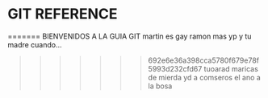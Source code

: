 # GIT REFERENCE

=======
BIENVENIDOS A LA GUIA GIT
martin es gay
ramon mas
yp y tu madre cuando...
>>>>>>> 692e6e36a398cca5780f679e78f5993d232cfd67
tuoarad maricas de mierda yd a comseros el ano a la bosa